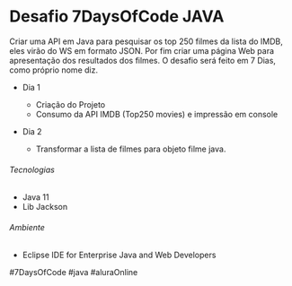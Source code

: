 # Desafio 7DaysOfCode JAVA

Criar uma API em Java para pesquisar os top 250 filmes da lista do IMDB, eles virão do WS em formato JSON. Por fim criar uma página Web para apresentação dos resultados dos filmes. O desafio será feito em 7 Dias, como próprio nome diz.



- Dia 1
    - Criação do Projeto
    - Consumo da API IMDB (Top250 movies) e impressão em console

- Dia 2
    - Transformar a lista de filmes para objeto filme java.

###### Tecnologias

- Java 11
- Lib Jackson

###### Ambiente

- Eclipse IDE for Enterprise Java and Web Developers

#7DaysOfCode #java #aluraOnline
